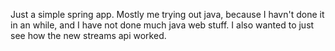 Just a simple spring app. Mostly me trying out java, because I havn't done it in an while, and I have not done much java web stuff. I also wanted to just see how the new streams api worked.